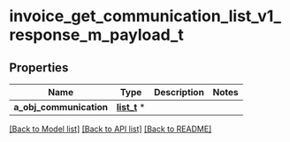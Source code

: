 # invoice_get_communication_list_v1_response_m_payload_t

## Properties
Name | Type | Description | Notes
------------ | ------------- | ------------- | -------------
**a_obj_communication** | [**list_t**](custom_communication_list_element_response.md) \* |  | 

[[Back to Model list]](../README.md#documentation-for-models) [[Back to API list]](../README.md#documentation-for-api-endpoints) [[Back to README]](../README.md)


